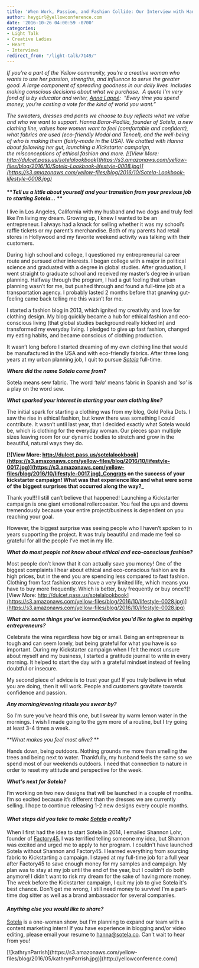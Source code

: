 ```yaml
---
title: 'When Work, Passion, and Fashion Collide: Our Interview with Hanna of Sotela'
author: heygirl@yellowconference.com
date: '2016-10-26 04:00:59 -0700'
categories:
- Light Talk
- Creative Ladies
- Heart
- Interviews
redirect_from: "/light-talk/7149/"
---
```


_If you're a part of the Yellow community, you're a creative woman who wants to use her passion, strengths, and influence to serve the greater good. A large component of spreading goodness in our daily lives  includes making conscious decisions about what we purchase.  A quote I'm very fond of is by educator and writer, [Anna Lappé](http://www.goodreads.com/author/show/116088.Anna_Lapp_):  “Every time you spend money, you're casting a vote for the kind of world you want.”_

_The sweaters, dresses and pants we choose to buy reflects what we value and who we want to support. Hanna Baror-Padilla, founder of Sotela, a new clothing line, values how women want to feel (comfortable and confident), what fabrics are used (eco-friendly Modal and Tencel), and the well-being of who is making them (fairly-made in the USA). We chatted with Hanna about following her gut, launching a Kickstarter campaign, the misconceptions of ethical fashion and more. [![View More: http://dulcet.pass.us/sotelalookbook](https://s3.amazonaws.com/yellow-files/blog/2016/10/Sotela-Lookbook-lifestyle-0008.jpg)](https://s3.amazonaws.com/yellow-files/blog/2016/10/Sotela-Lookbook-lifestyle-0008.jpg)_

#### **_Tell us a little about yourself and your transition from your previous job to starting Sotela..._ **

I live in Los Angeles, California with my husband and two dogs and truly feel like I’m living my dream. Growing up, I knew I wanted to be an entrepreneur. I always had a knack for selling whether it was my school’s raffle tickets or my parent’s merchandise. Both of my parents had retail stores in Hollywood and my favorite weekend activity was talking with their customers.

During high school and college, I questioned my entrepreneurial career route and pursued other interests. I began college with a major in political science and graduated with a degree in global studies. After graduation, I went straight to graduate school and received my master’s degree in urban planning. Halfway through the program, I had a gut feeling that urban planning wasn’t for me, but pushed through and found a full-time job at a transportation agency. I probably lasted 2 months before that gnawing gut-feeling came back telling me this wasn’t for me.

I started a fashion blog in 2013, which ignited my creativity and love for clothing design. My blog quickly became a hub for ethical fashion and eco-conscious living (that global studies background really kicked in) and transformed my everyday living. I pledged to give up fast fashion, changed my eating habits, and became conscious of clothing production.

It wasn’t long before I started dreaming of my own clothing line that would be manufactured in the USA and with eco-friendly fabrics. After three long years at my urban planning job, I quit to pursue _[Sotela](https://sotela.co/)_ full-time.

_**Where did the name Sotela come from?**_

Sotela means sew fabric. The word _‘tela’_ means fabric in Spanish and _‘so’_ is a play on the word sew.

_**What sparked your interest in starting your own clothing line?**_

The initial spark for starting a clothing was from my blog, Gold Polka Dots. I saw the rise in ethical fashion, but knew there was something I could contribute. It wasn’t until last year, that I decided exactly what Sotela would be, which is clothing for the everyday woman. Our pieces span multiple sizes leaving room for our dynamic bodies to stretch and grow in the beautiful, natural ways they do. 

**[![View More: http://dulcet.pass.us/sotelalookbook](https://s3.amazonaws.com/yellow-files/blog/2016/10/lifestyle-0017.jpg)](https://s3.amazonaws.com/yellow-files/blog/2016/10/lifestyle-0017.jpg)_Congrats on the success of your kickstarter campaign! What was that experience like and what were some of the biggest surprises that occurred along the way?_**

Thank you!!! I still can’t believe that happened! Launching a Kickstarter campaign is one giant emotional rollercoaster. You feel the ups and downs tremendously because your entire project/business is dependent on you reaching your goal.

However, the biggest surprise was seeing people who I haven’t spoken to in years supporting the project. It was truly beautiful and made me feel so grateful for all the people I’ve met in my life.

_**What do most people not know about ethical and eco-conscious fashion?**_

Most people don’t know that it can actually save you money! One of the biggest complaints I hear about ethical and eco-conscious fashion are its high prices, but in the end you are spending less compared to fast fashion. Clothing from fast fashion stores have a very limited life, which means you have to buy more frequently. Which is better, buy frequently or buy once?[![View More: http://dulcet.pass.us/sotelalookbook](https://s3.amazonaws.com/yellow-files/blog/2016/10/lifestyle-0028.jpg)](https://s3.amazonaws.com/yellow-files/blog/2016/10/lifestyle-0028.jpg)

_**What are some things you've learned/advice you'd like to give to aspiring entrepreneurs?**_

Celebrate the wins regardless how big or small. Being an entrepreneur is tough and can seem lonely, but being grateful for what you have is so important. During my Kickstarter campaign when I felt the most unsure about myself and my business, I started a gratitude journal to write in every morning. It helped to start the day with a grateful mindset instead of feeling doubtful or insecure.

My second piece of advice is to trust your gut! If you truly believe in what you are doing, then it will work. People and customers gravitate towards confidence and passion.

_**Any morning/evening rituals you swear by?**_

So I’m sure you’ve heard this one, but I swear by warm lemon water in the mornings. I wish I made going to the gym more of a routine, but I try going at least 3-4 times a week.

**_What makes you feel most alive?_ **

Hands down, being outdoors. Nothing grounds me more than smelling the trees and being next to water. Thankfully, my husband feels the same so we spend most of our weekends outdoors. I need that connection to nature in order to reset my attitude and perspective for the week.

_**What's next for Sotela?**_

I’m working on two new designs that will be launched in a couple of months. I’m so excited because it’s different than the dresses we are currently selling. I hope to continue releasing 1-2 new designs every couple months.

<div>

<div dir="ltr">

#### _What steps did you take to make [Sotela](https://sotela.co/) a reality?_

</div>

</div>

<div>

<div dir="ltr">

When I first had the idea to start Sotela in 2014, I emailed Shannon Lohr, founder of [Factory45.](http://factory45.co/) I was terrified telling someone my idea, but Shannon was excited and urged me to apply to her program. I couldn't have launched Sotela without Shannon and Factory45\. I learned everything from sourcing fabric to Kickstarting a campaign. I stayed at my full-time job for a full year after Factory45 to save enough money for my samples and campaign. My plan was to stay at my job until the end of the year, but I couldn't do both anymore! I didn't want to risk my dream for the sake of having more money. The week before the Kickstarter campaign, I quit my job to give Sotela it's best chance. Don't get me wrong, I still need money to survive! I'm a part-time dog sitter as well as a brand ambassador for several companies.

</div>

</div>

<div>

<div dir="ltr">

#### _Anything else you would like to share?_

[Sotela](https://sotela.co/) is a one-woman show, but I'm planning to expand our team with a content marketing intern! If you have experience in blogging and/or video editing, please email your resume to [hanna@sotela.co](mailto:hanna@sotela.co). Can't wait to hear from you!

<div>[![kathrynParrish](https://s3.amazonaws.com/yellow-files/blog/2016/05/kathrynParrish.jpg)](http://yellowconference.com/)</div>

</div>

</div>
